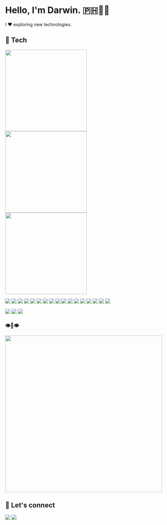 # Hello, I'm Darwin. 🇵🇭👋🏼

I ❤️ exploring new technologies.

## 🔧 Tech
<img src="https://leftoversalad.com/c/015_programmingpeople/PP4.png" width="260"> <img src="https://leftoversalad.com/c/015_programmingpeople/elixir.png" width="260"> <img src="https://leftoversalad.com/c/015_programmingpeople/PP9.png" width="260">

<img src="https://img.shields.io/badge/linux-orange?logo=linux&style=for-the-badge"> <img src="https://img.shields.io/badge/VS%20Code-blue?logo=visual-studio-code&style=for-the-badge"> <img src="https://img.shields.io/badge/Bash-purple?logo=gnu-bash&style=for-the-badge"> <img src="https://img.shields.io/badge/npm-C62102?logo=npm&logoColor=white&style=for-the-badge"> <img src="https://img.shields.io/badge/insomnia-blueviolet?logo=insomnia&style=for-the-badge"> <img src="https://img.shields.io/badge/html5-orange?logo=html5&style=for-the-badge"> <img src="https://img.shields.io/badge/css-blue?logo=css3&style=for-the-badge"> <img src="https://img.shields.io/badge/javascript-yellow?logo=javascript&style=for-the-badge"> <img src="https://img.shields.io/badge/node-green?logo=node.js&logoColor=white&style=for-the-badge"> <img src="https://img.shields.io/badge/-GraphQL-E10098?style=for-the-badge&logo=graphql&logoColor=white"> <img src="https://img.shields.io/badge/typescript-%23007ACC.svg?style=for-the-badge&logo=typescript&logoColor=white"> <img src="https://img.shields.io/badge/react-47CEF7?logo=react&logoColor=white&style=for-the-badge"> <img src="https://img.shields.io/badge/svelte-orange?logo=svelte&style=for-the-badge"> <img src="https://img.shields.io/badge/elixir-purple?logo=elixir&style=for-the-badge"> <img src="https://img.shields.io/badge/ruby-%23CC342D.svg?style=for-the-badge&logo=ruby&logoColor=white">
<img src="https://img.shields.io/badge/postgresql-2F5E8E?logo=postgresql&logoColor=white&style=for-the-badge"> <img src="https://img.shields.io/badge/mysql-orange?logo=mysql&logoColor=white&style=for-the-badge">

<img src="https://img.shields.io/badge/docker-lightblue?logo=docker&style=for-the-badge"> <img src="https://img.shields.io/badge/kubernetes-white?logo=kubernetes&style=for-the-badge"> <img src="https://img.shields.io/badge/google-red?logo=google&logoColor=white&style=for-the-badge"> 

### 👁️👄👁️
<img src="https://i.redd.it/6gfczwcvbon71.jpg" width="500"> 

## 💬 Let's connect 
<img src="https://img.shields.io/github/followers/darwinphi?style=for-the-badge"> <img src="https://img.shields.io/twitter/follow/darwinmanalophi?style=for-the-badge">

<!-- 
**darwinphi/darwinphi** is a ✨ _special_ ✨ repository because its `README.md` (this file) appears on your GitHub profile.

Here are some ideas to get you started:

- 🔭 I’m currently working on ...
- 🌱 I’m currently learning ...
- 👯 I’m looking to collaborate on ...
- 🤔 I’m looking for help with ...
- 💬 Ask me about ...
- 📫 How to reach me: ...
- ⚡ Fun fact: ... -->

